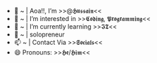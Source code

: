 - 👋 ~ | Aoa!!, I’m >>@𝕳𝖚𝖘𝖘𝖆𝖎𝖓<<
- 👀 ~ | I’m interested in >>𝕮𝖔𝖉𝖎𝖓𝖌, 𝕻𝖗𝖔𝖌𝖗𝖆𝖒𝖒𝖎𝖓𝖌<<
- 🌱 ~ | I’m currently learning >>𝕴𝕿<<
- 💞️ ~ | solopreneur 
- 📫 ~ | Contact Via >>𝕾𝖔𝖈𝖎𝖆𝖑𝖘<<
- 😄 Pronouns: >>𝕳𝖊/𝕳𝖎𝖒<<

<!---
ItxHussain/ItxHussain is a ✨ special ✨ repository because its `README.md` (this file) appears on your GitHub profile.
You can click the Preview link to take a look at your changes.
--->
